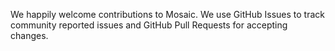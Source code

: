 We happily welcome contributions to Mosaic. We use GitHub Issues to track community reported issues and GitHub Pull Requests for accepting changes.